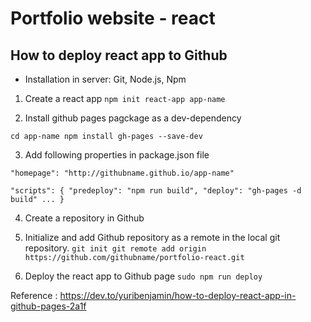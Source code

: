 # Portfolio website - react

## How to deploy react app to Github

* Installation in server: Git, Node.js, Npm

1. Create a react app
`npm init react-app app-name`

2. Install github pages pagckage as a dev-dependency

`cd app-name
 npm install gh-pages --save-dev`

3. Add following properties in package.json file

`"homepage": "http://githubname.github.io/app-name"`

`"scripts": {
"predeploy": "npm run build",
"deploy": "gh-pages -d build"
...
}`

4. Create a repository in Github

5. Initialize and add Github repository as a remote in the local git repository.
`git init
 git remote add origin https://github.com/githubname/portfolio-react.git`

6. Deploy the react app to Github page
`sudo npm run deploy`


Reference : https://dev.to/yuribenjamin/how-to-deploy-react-app-in-github-pages-2a1f


